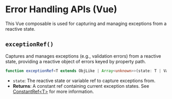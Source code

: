 # Error Handling APIs (Vue)

This Vue composable is used for capturing and managing exceptions from a reactive state.

## `exceptionRef()`

Captures and manages exceptions (e.g., validation errors) from a reactive state, providing a reactive object of errors keyed by property path.

```typescript
function exceptionRef<T extends ObjLike | Array<unknown>>(state: T | VariableRef<T>): ConstantRef<StateExceptionMap<T>>;
```

- `state`: The reactive state or variable ref to capture exceptions from.
- **Returns**: A constant ref containing current exception states. See [ConstantRef&lt;T&gt;](./initialization.md#constantref-t) for more information.

